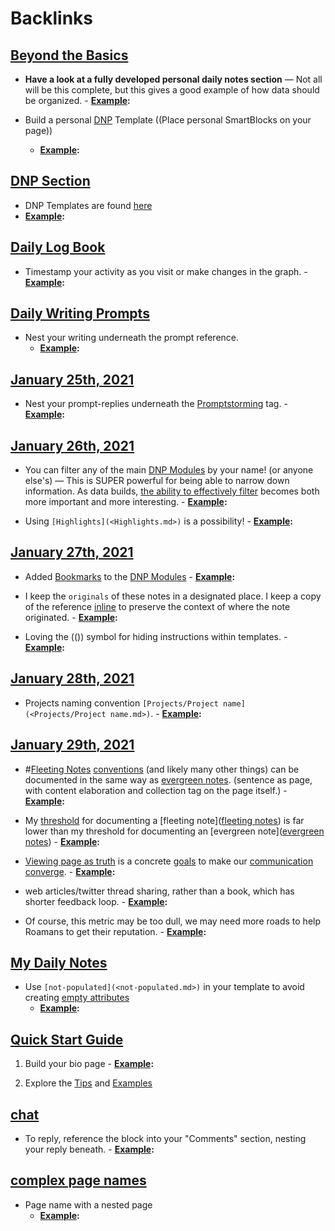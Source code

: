 
# Backlinks
## [Beyond the Basics](<Beyond the Basics.md>)
- **Have a look at a fully developed personal daily notes section** — Not all will be this complete, but this gives a good example of how data should be organized. 
        - **[Example](<Example.md>):**

- Build a personal [DNP](<DNP.md>) Template ((Place personal SmartBlocks on your page))
    - **[Example](<Example.md>):**

## [DNP Section](<DNP Section.md>)
- DNP Templates are found [here]([Templates](<Templates.md>))
- **[Example](<Example.md>):**

## [Daily Log Book](<Daily Log Book.md>)
- Timestamp your activity as you visit or make changes in the graph.
        - **[Example](<Example.md>):**

## [Daily Writing Prompts](<Daily Writing Prompts.md>)
- Nest your writing underneath the prompt reference.
    - **[Example](<Example.md>):**

## [January 25th, 2021](<January 25th, 2021.md>)
- Nest your prompt-replies underneath the [Promptstorming](<Promptstorming.md>) tag.
                    - **[Example](<Example.md>):**

## [January 26th, 2021](<January 26th, 2021.md>)
- You can filter any of the main [DNP Modules](<DNP Modules.md>) by your name! (or anyone else's) — This is SUPER powerful for being able to narrow down information. As data builds, [the ability to effectively filter]([filtering](<filtering.md>)) becomes both more important and more interesting.
                - **[Example](<Example.md>):**

- Using `[Highlights](<Highlights.md>)` is a possibility! 
                - **[Example](<Example.md>):**

## [January 27th, 2021](<January 27th, 2021.md>)
- Added [Bookmarks](<Bookmarks.md>) to the [DNP Modules](<DNP Modules.md>)
                - **[Example](<Example.md>):**

- I keep the `originals` of these notes in a designated place. I keep a copy of the reference [inline](<inline.md>) to preserve the context of where the note originated. 
                    - **[Example](<Example.md>):**

- Loving the (()) symbol for hiding instructions within templates. 
                - **[Example](<Example.md>):**

## [January 28th, 2021](<January 28th, 2021.md>)
- Projects naming convention `[Projects/Project name](<Projects/Project name.md>)`.
                - **[Example](<Example.md>):**

## [January 29th, 2021](<January 29th, 2021.md>)
- #[Fleeting Notes](<Fleeting Notes.md>) [conventions](<conventions.md>) (and likely many other things) can be documented in the same way as [evergreen notes](<evergreen notes.md>). (sentence as page, with content elaboration and collection tag on the page itself.)
            - **[Example](<Example.md>):**

- My [threshold](<threshold.md>) for documenting a [fleeting note]([fleeting notes](<fleeting notes.md>)) is far lower than my threshold for documenting an [evergreen note]([evergreen notes](<evergreen notes.md>))
                - **[Example](<Example.md>):**

- [Viewing page as truth](((H6M1XTGet))) is a concrete [goals](<goals.md>) to make our [communication](<communication.md>) [converge](<converge.md>).
            - **[Example](<Example.md>):**

- web articles/twitter thread sharing, rather than a book, which has shorter feedback loop.
                        - **[Example](<Example.md>):**

- Of course, this metric may be too dull, we may need more roads to help Roamans to get their reputation. 
                        - **[Example](<Example.md>):**

## [My Daily Notes](<My Daily Notes.md>)
- Use `[not-populated](<not-populated.md>)` in your template to avoid creating [empty attributes](<empty attributes.md>)
    - **[Example](<Example.md>):**

## [Quick Start Guide](<Quick Start Guide.md>)
1. Build your bio page 
        - **[Example](<Example.md>):**

8. Explore the [Tips](<Tips.md>) and [Examples]([Example](<Example.md>))

## [chat](<chat.md>)
- To reply, reference the block into your "Comments" section, nesting your reply beneath.
            - **[Example](<Example.md>):**

## [complex page names](<complex page names.md>)
- Page name with a nested page 
    - **[Example](<Example.md>):**

